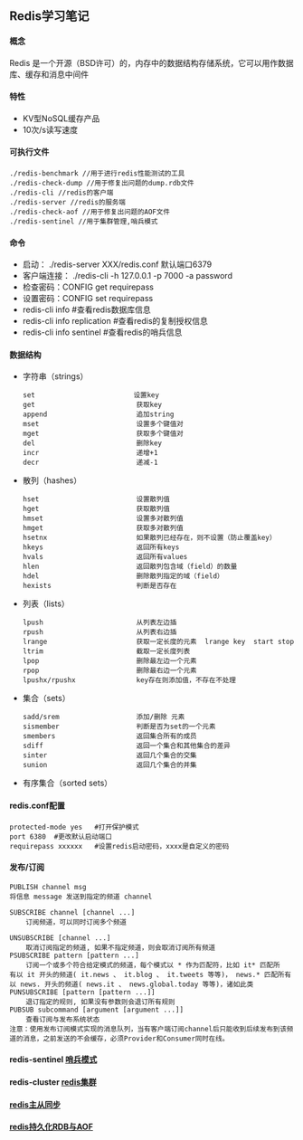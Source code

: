## Redis学习笔记

#### 概念
   Redis 是一个开源（BSD许可）的，内存中的数据结构存储系统，它可以用作数据库、缓存和消息中间件

#### 特性

   * KV型NoSQL缓存产品
   * 10次/s读写速度

#### 可执行文件

    ./redis-benchmark //用于进行redis性能测试的工具
    ./redis-check-dump //用于修复出问题的dump.rdb文件
    ./redis-cli //redis的客户端
    ./redis-server //redis的服务端
    ./redis-check-aof //用于修复出问题的AOF文件
    ./redis-sentinel //用于集群管理,哨兵模式

#### 命令

   * 启动： ./redis-server XXX/redis.conf   默认端口6379
   * 客户端连接： ./redis-cli -h 127.0.0.1 -p 7000 -a password
   * 检查密码：CONFIG get requirepass
   * 设置密码：CONFIG set requirepass
   * redis-cli info #查看redis数据库信息
   * redis-cli info replication #查看redis的复制授权信息
   * redis-cli info sentinel   #查看redis的哨兵信息

#### 数据结构

   * 字符串（strings）
        ```
        set 　　                    设置key
        get                         获取key
        append                      追加string
        mset                        设置多个键值对
        mget                        获取多个键值对
        del                         删除key
        incr                        递增+1
        decr                        递减-1
        ```
   * 散列（hashes）

        ```
        hset                        设置散列值
        hget                        获取散列值
        hmset                       设置多对散列值
        hmget                       获取多对散列值
        hsetnx                      如果散列已经存在，则不设置（防止覆盖key）
        hkeys                       返回所有keys
        hvals                       返回所有values
        hlen                        返回散列包含域（field）的数量
        hdel                        删除散列指定的域（field）
        hexists                     判断是否存在
        ```
   * 列表（lists）

        ```
        lpush                       从列表左边插
        rpush                       从列表右边插
        lrange                      获取一定长度的元素  lrange key  start stop
        ltrim                       截取一定长度列表
        lpop                        删除最左边一个元素
        rpop                        删除最右边一个元素
        lpushx/rpushx               key存在则添加值，不存在不处理
        ```
   * 集合（sets）

        ```
        sadd/srem                   添加/删除 元素
        sismember                   判断是否为set的一个元素
        smembers                    返回集合所有的成员
        sdiff                       返回一个集合和其他集合的差异
        sinter                      返回几个集合的交集
        sunion                      返回几个集合的并集
        ```
   * 有序集合（sorted sets）

#### redis.conf配置

    protected-mode yes   #打开保护模式
    port 6380  #更改默认启动端口
    requirepass xxxxxx   #设置redis启动密码，xxxx是自定义的密码

#### 发布/订阅

    PUBLISH channel msg
    将信息 message 发送到指定的频道 channel

    SUBSCRIBE channel [channel ...]
        订阅频道，可以同时订阅多个频道

    UNSUBSCRIBE [channel ...]
        取消订阅指定的频道, 如果不指定频道，则会取消订阅所有频道
    PSUBSCRIBE pattern [pattern ...]
        订阅一个或多个符合给定模式的频道，每个模式以 * 作为匹配符，比如 it* 匹配所    有以 it 开头的频道( it.news 、 it.blog 、 it.tweets 等等)， news.* 匹配所有    以 news. 开头的频道( news.it 、 news.global.today 等等)，诸如此类
    PUNSUBSCRIBE [pattern [pattern ...]]
        退订指定的规则, 如果没有参数则会退订所有规则
    PUBSUB subcommand [argument [argument ...]]
        查看订阅与发布系统状态
    注意：使用发布订阅模式实现的消息队列，当有客户端订阅channel后只能收到后续发布到该频道的消息，之前发送的不会缓存，必须Provider和Consumer同时在线。

#### redis-sentinel [哨兵模式](https://www.cnblogs.com/xintiao-/p/10414742.html)

#### redis-cluster [redis集群](https://www.cnblogs.com/xintiao-/p/10414797.html)

#### [redis主从同步](https://www.cnblogs.com/xintiao-/p/10414777.html)

#### [redis持久化RDB与AOF](https://www.cnblogs.com/xintiao-/p/10414758.html)
